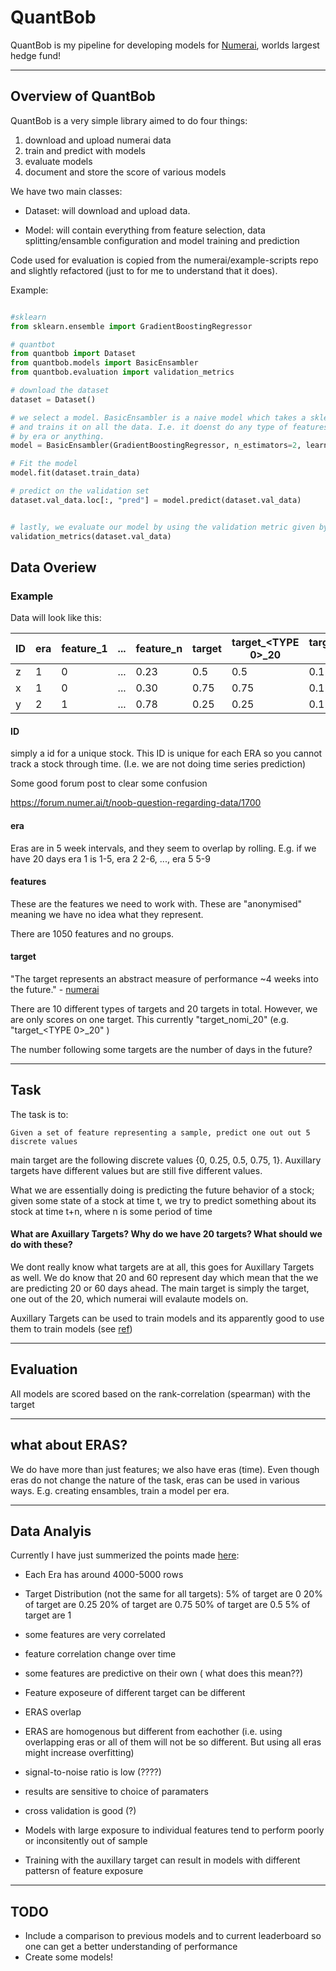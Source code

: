 # QuantBob

QuantBob is my pipeline for developing models for [Numerai](https://numer.ai/), worlds largest hedge fund!

---


## Overview of QuantBob

QuantBob is a very simple library aimed to do four things:

1) download and upload numerai data
2) train and predict with models
3) evaluate models
4) document and store the score of various models


We have two main classes:

- Dataset: will download and upload data.

- Model: will contain everything from feature selection, data splitting/ensamble configuration and model training and prediction

Code used for evaluation is copied from the numerai/example-scripts repo and slightly refactored (just to for me to understand that it does).


Example:

```python

#sklearn
from sklearn.ensemble import GradientBoostingRegressor

# quantbot
from quantbob import Dataset
from quantbob.models import BasicEnsambler
from quantbob.evaluation import validation_metrics

# download the dataset
dataset = Dataset()

# we select a model. BasicEnsambler is a naive model which takes a sklearn ensamble classifier
# and trains it on all the data. I.e. it doenst do any type of features selection, normalisation, ensambling
# by era or anything. 
model = BasicEnsambler(GradientBoostingRegressor, n_estimators=2, learning_rate=0.1, max_depth=1, random_state=0)

# Fit the model
model.fit(dataset.train_data)

# predict on the validation set
dataset.val_data.loc[:, "pred"] = model.predict(dataset.val_data)


# lastly, we evaluate our model by using the validation metric given by Numerai.
validation_metrics(dataset.val_data)
```




## Data Overiew


### Example

Data will look like this:


 ID  |   era |  feature_1 | ... | feature_n | target | target_<TYPE 0>_20 | target_<TYPE 0>_60 | ... | target_<TYPE 1>_20 | target_<TYPE 1>_60 | 
---- |------ | ---------- | --- | --------- | ------ | ------------------ | ------------------ | --- | ------------------ | ------------------ | 
 z   |     1 |         0  | ... |  0.23     | 0.5    |              0.5   |              0.11  | ... |             0.5434 |               0.31 |
 x   |     1 |         0  | ... |  0.30     | 0.75   |              0.75  |              0.11  | ... |             0.5434 |               0.31 |
 y   |     2 |         1  | ... |  0.78     | 0.25   |              0.25  |              0.11  | ... |             0.5434 |               0.31 |



#### ID

simply a id for a unique stock. This ID is unique for each ERA so you cannot track a stock through time. (I.e. we are not doing time series prediction)


Some good forum post to clear some confusion

https://forum.numer.ai/t/noob-question-regarding-data/1700


#### era 

Eras are in 5 week intervals, and they seem to overlap by rolling. E.g. if we have 20 days era 1 is 1-5, era 2 2-6, ..., era 5 5-9

#### features

These are the features we need to work with. These are "anonymised" meaning we have no idea what they represent.

There are 1050 features and no groups.

#### target

"The target represents an abstract measure of performance ~4 weeks into the future." - [numerai](https://docs.numer.ai/tournament/learn)


There are 10 different types of targets and 20 targets in total. However, we are only scores on one target. This currently "target_nomi_20" (e.g. "target_<TYPE 0>_20" )

The number following some targets are the number of days in the future?

---

## Task

The task is to:

    Given a set of feature representing a sample, predict one out out 5 discrete values


main target are the following discrete values {0, 0.25, 0.5, 0.75, 1}. Auxillary targets have different values but are still five different values.
    
What we are essentially doing is predicting the future behavior of a stock; given some state of a stock at time t, we try to predict something about its stock at time t+n, where n is some period of time


#### What are Axuillary Targets? Why do we have 20 targets? What should we do with these? 

We dont really know what targets are at all, this goes for Auxillary Targets as well. We do know that 20 and 60 represent day which mean that the we are predicting 20 or 60 days ahead. The main target is simply the target, one out of the 20, which numerai will evalaute models on.

Auxillary Targets can be used to train models and its apparently good to use them to train models (see [ref](https://github.com/numerai/example-scripts/blob/master/analysis_and_tips.ipynb))

---

## Evaluation

All models are scored based on the rank-correlation (spearman) with the target

---

## what about ERAS?

We do have more than just features; we also have eras (time). Even though eras do not change the nature of the task, eras can be used in various ways. E.g. creating ensambles, train a model per era.

---

## Data Analyis

Currently I have just summerized the points made [here](https://github.com/numerai/example-scripts/blob/master/analysis_and_tips.ipynb):

- Each Era has around 4000-5000 rows

- Target Distribution (not the same for all targets):
    5% of target are 0
    20% of target are 0.25
    20% of target are 0.75
    50% of target are 0.5
    5% of target are 1

- some features are very correlated

- feature correlation change over time

- some features are predictive on their own ( what does this mean??)

- Feature exposeure of different target can be different

- ERAS overlap

- ERAS are homogenous but different from eachother (i.e. using overlapping eras or all of them will not be so different. But using all eras might increase overfitting)

- signal-to-noise ratio is low (????)

- results are sensitive to choice of paramaters

- cross validation is good (?)

- Models with large exposure to individual features tend to perform poorly or inconsitently out of sample

- Training with the auxillary target can result in models with different pattersn of feature exposure

---

## TODO 

- Include a comparison to previous models and to current leaderboard so one can get a better understanding of performance
- Create some models!

